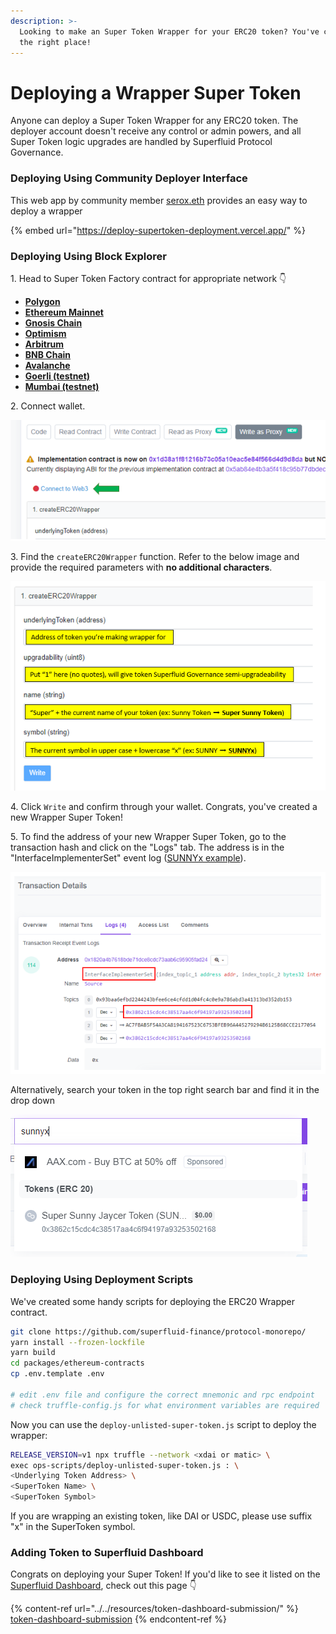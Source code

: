 ```yaml
---
description: >-
  Looking to make an Super Token Wrapper for your ERC20 token? You've come to
  the right place!
---
```


# Deploying a Wrapper Super Token

Anyone can deploy a Super Token Wrapper for any ERC20 token. The deployer account doesn't receive any control or admin powers, and all Super Token logic upgrades are handled by Superfluid Protocol Governance.

### Deploying Using Community Deployer Interface

This web app by community member [serox.eth](https://twitter.com/seroxdesigns) provides an easy way to deploy a wrapper

{% embed url="https://deploy-supertoken-deployment.vercel.app/" %}

### Deploying Using Block Explorer

1\. Head to Super Token Factory contract for appropriate network 👇

* [**Polygon**](https://polygonscan.com/address/0x2C90719f25B10Fc5646c82DA3240C76Fa5BcCF34#writeProxyContract)
* ****[**Ethereum Mainnet**](https://etherscan.io/address/0x0422689cc4087b6B7280e0a7e7F655200ec86Ae1)****
* [**Gnosis Chain**](https://blockscout.com/xdai/mainnet/address/0x23410e2659380784498509698ed70E414D384880/write-contract)
* [**Optimism**](https://optimistic.etherscan.io/address/0x8276469a443d5c6b7146bed45e2abcad3b6adad9#writeProxyContract)
* [**Arbitrum**](https://arbiscan.io/address/0x1C21Ead77fd45C84a4c916Db7A6635D0C6FF09D6)
* [**BNB Chain**](https://www.bscscan.com/address/0x8bde47397301f0cd31b9000032fd517a39c946eb#writeProxyContract)
* [**Avalanche**](https://snowtrace.io/address/0x464AADdBB2B80f3Cb666522EB7381bE610F638b4#writeProxyContract)
* [**Goerli (testnet)**](https://goerli.etherscan.io/address/0x94f26B4c8AD12B18c12f38E878618f7664bdcCE2#writeProxyContract)
* [**Mumbai (testnet)**](https://mumbai.polygonscan.com/address/0x200657E2f123761662567A1744f9ACAe50dF47E6#writeProxyContract)

2\. Connect wallet.

![](<../../.gitbook/assets/image (68).png>)

3\. Find the `createERC20Wrapper` function. Refer to the below image and provide the required parameters with **no additional characters**.

![](<../../.gitbook/assets/image (54).png>)

4\. Click `Write` and confirm through your wallet. Congrats, you've created a new Wrapper Super Token!

5\. To find the address of your new Wrapper Super Token, go to the transaction hash and click on the "Logs" tab. The address is in the "InterfaceImplementerSet" event log ([SUNNYx example](https://polygonscan.com/tx/0xd23df49ac21f5c92049ede689e835d5dcbbd3c9670428ce7dd22f391fd5f9564#eventlog)).

![](<../../.gitbook/assets/image (29).png>)

Alternatively, search your token in the top right search bar and find it in the drop down

![](<../../.gitbook/assets/image (31) (1).png>)

### Deploying Using Deployment Scripts

We've created some handy scripts for deploying the ERC20 Wrapper contract.

```bash
git clone https://github.com/superfluid-finance/protocol-monorepo/
yarn install --frozen-lockfile
yarn build
cd packages/ethereum-contracts
cp .env.template .env

# edit .env file and configure the correct mnemonic and rpc endpoint
# check truffle-config.js for what environment variables are required
```

Now you can use the `deploy-unlisted-super-token.js` script to deploy the wrapper:

```bash
RELEASE_VERSION=v1 npx truffle --network <xdai or matic> \
exec ops-scripts/deploy-unlisted-super-token.js : \
<Underlying Token Address> \
<SuperToken Name> \
<SuperToken Symbol>
```

If you are wrapping an existing token, like DAI or USDC, please use suffix "x" in the SuperToken symbol.

### Adding Token to Superfluid Dashboard

Congrats on deploying your Super Token! If you'd like to see it listed on the [Superfluid Dashboard](https://app.superfluid.finance/), check out this page 👇

{% content-ref url="../../resources/token-dashboard-submission/" %}
[token-dashboard-submission](../../resources/token-dashboard-submission/)
{% endcontent-ref %}
